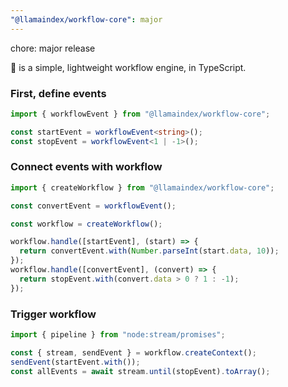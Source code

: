 ```yaml
---
"@llamaindex/workflow-core": major
---
```


chore: major release

🌊 is a simple, lightweight workflow engine, in TypeScript.

### First, define events

```ts
import { workflowEvent } from "@llamaindex/workflow-core";

const startEvent = workflowEvent<string>();
const stopEvent = workflowEvent<1 | -1>();
```

### Connect events with workflow

```ts
import { createWorkflow } from "@llamaindex/workflow-core";

const convertEvent = workflowEvent();

const workflow = createWorkflow();

workflow.handle([startEvent], (start) => {
  return convertEvent.with(Number.parseInt(start.data, 10));
});
workflow.handle([convertEvent], (convert) => {
  return stopEvent.with(convert.data > 0 ? 1 : -1);
});
```

### Trigger workflow

```ts
import { pipeline } from "node:stream/promises";

const { stream, sendEvent } = workflow.createContext();
sendEvent(startEvent.with());
const allEvents = await stream.until(stopEvent).toArray();
```
